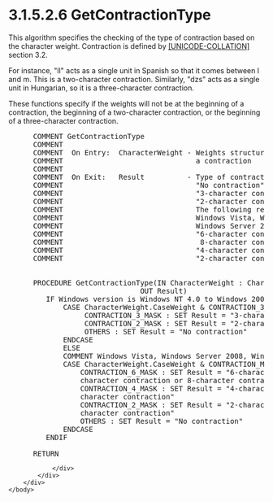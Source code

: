 <html dir="LTR" xmlns:mshelp="http://msdn.microsoft.com/mshelp" xmlns:ddue="http://ddue.schemas.microsoft.com/authoring/2003/5" xmlns:xlink="http://www.w3.org/1999/xlink" xmlns:tool="http://www.microsoft.com/tooltip">
    <head>
        <meta http-equiv="Content-Type" content="text/html; CHARSET=utf-8"></meta>
        <meta name="save" content="history"></meta>
        <title>3.1.5.2.6 GetContractionType</title>
        <xml>
            <mshelp:toctitle title="3.1.5.2.6 GetContractionType"></mshelp:toctitle>
            <mshelp:rltitle title="[MS-UCODEREF]: GetContractionType"></mshelp:rltitle>
            <mshelp:keyword index="A" term="801cea3a-74b0-4a9a-9715-8568d701936a"></mshelp:keyword>
            <mshelp:attr name="DCSext.ContentType" value="open specification"></mshelp:attr>
            <mshelp:attr name="AssetID" value="801cea3a-74b0-4a9a-9715-8568d701936a"></mshelp:attr>
            <mshelp:attr name="TopicType" value="kbRef"></mshelp:attr>
            <mshelp:attr name="DCSext.Title" value="[MS-UCODEREF]: GetContractionType" />
        </xml>
    </head>
    <body>
        <div id="header">
            <h1 class="heading">3.1.5.2.6 GetContractionType</h1>
        </div>
        <div id="mainSection">
            <div id="mainBody">
                <div id="allHistory" class="saveHistory"></div>
                <div id="sectionSection0" class="section" name="collapseableSection">
                    

<p>This algorithm specifies the checking of the type of
contraction based on the character weight. Contraction is defined by <a href="https://go.microsoft.com/fwlink/?LinkId=150868">[UNICODE-COLLATION]</a>
section 3.2.</p>

<p>For instance, &quot;ll&quot; acts as a single unit in
Spanish so that it comes between l and m. This is a two-character contraction.
Similarly, &quot;dzs&quot; acts as a single unit in Hungarian, so it is a
three-character contraction.</p>

<p>These functions specify if the weights will not be at the
beginning of a contraction, the beginning of a two-character contraction, or
the beginning of a three-character contraction.</p>

<dl>
<dd>
<div><pre> COMMENT GetContractionType
 COMMENT
 COMMENT  On Entry:  CharacterWeight - Weights structure to test for
 COMMENT                               a contraction
 COMMENT
 COMMENT  On Exit:   Result          - Type of contraction found:
 COMMENT                               &quot;No contraction&quot;
 COMMENT                               &quot;3-character contraction&quot;
 COMMENT                               &quot;2-character contraction&quot;
 COMMENT                               The following results are only possible for 
 COMMENT                               Windows Vista, Windows Server 2008, Windows 7, and 
 COMMENT                               Windows Server 2008 R2
 COMMENT                               &quot;6-character contraction, 7-character contraction or 
 COMMENT                                8-character contraction&quot;
 COMMENT                               &quot;4-character contraction or 5-character contraction&quot;
 COMMENT                               &quot;2-character contraction or 3-character contraction&quot;
  
  
 PROCEDURE GetContractionType(IN CharacterWeight : CharacterWeightType,
                          OUT Result)
    IF Windows version is Windows NT 4.0 to Windows 2003 THEN
        CASE CharacterWeight.CaseWeight &amp; CONTRACTION_3_MASK OF
             CONTRACTION_3_MASK : SET Result = &quot;3-character contraction&quot;
             CONTRACTION_2_MASK : SET Result = &quot;2-character contraction&quot;
             OTHERS : SET Result = &quot;No contraction&quot;
        ENDCASE
        ELSE
        COMMENT Windows Vista, Windows Server 2008, Windows 7, and Windows Server 2008 R2
        CASE CharacterWeight.CaseWeight &amp; CONTRACTION_MASK OF
            CONTRACTION_6_MASK : SET Result = &quot;6-character contraction, 7-  
            character contraction or 8-character contraction&quot;
            CONTRACTION_4_MASK : SET Result = &quot;4-character contraction or 5- 
            character contraction&quot;
            CONTRACTION_2_MASK : SET Result = &quot;2-character contraction or 3- 
            character contraction&quot;
            OTHERS : SET Result = &quot;No contraction&quot;
        ENDCASE
    ENDIF
  
 RETURN
</pre></div>
</dd></dl>


                </div>
            </div>
        </div>
    </body>
</html>